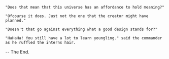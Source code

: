     "Does that mean that this universe has an affordance to hold meaning?"

    "Ofcourse it does. Just not the one that the creator might have planned."

    "Doesn't that go against everything what a good design stands for?"

    "HaHaHa! You still have a lot to learn youngling." said the commander as he ruffled the interns hair.

-- The End.